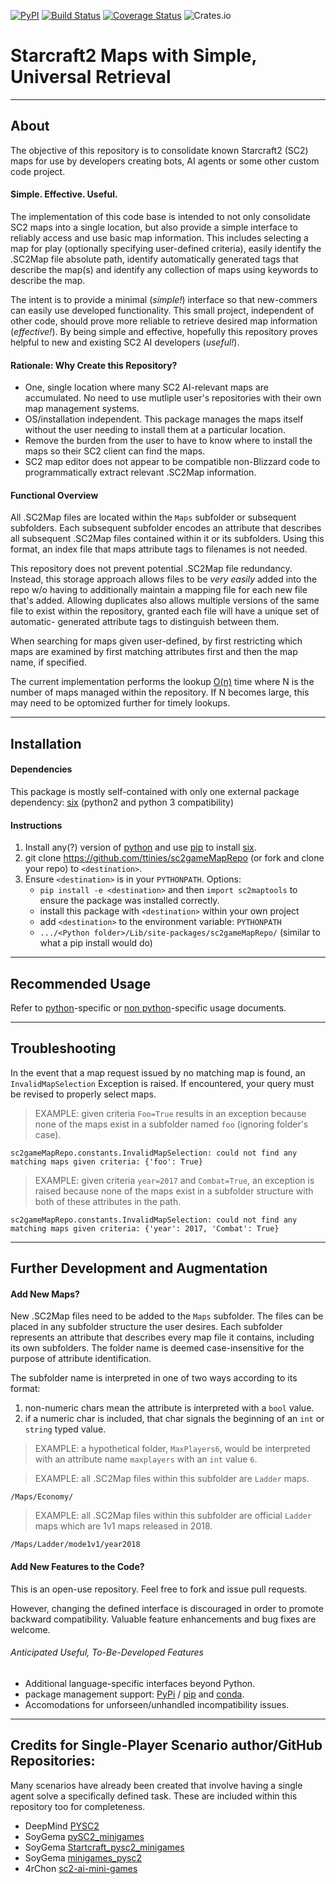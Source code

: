 [![PyPI](https://img.shields.io/pypi/v/sc2maptool.svg)](https://pypi.org/project/sc2maptool/)
[![Build Status](https://travis-ci.org/ttinies/sc2gameMapRepo.svg?branch=master)](https://travis-ci.org/ttinies/sc2gameMapRepo)
[![Coverage Status](https://coveralls.io/repos/github/ttinies/sc2gameMapRepo/badge.svg?branch=master)](https://coveralls.io/github/ttinies/sc2gameMapRepo?branch=master)
![Crates.io](https://img.shields.io/crates/l/rustc-serialize.svg)

# Starcraft2 Maps with Simple, Universal Retrieval 

---
## About

The objective of this repository is to consolidate known Starcraft2 (SC2) maps
for use by developers creating bots, AI agents or some other custom code
project.

#### Simple. Effective. Useful.   

The implementation of this code base is intended to not only consolidate SC2
maps into a single location, but also provide a simple interface to reliably
access and use basic map information.  This includes selecting a map for
play (optionally specifying user-defined criteria), easily identify the .SC2Map
file absolute path, identify automatically generated tags that describe the
map(s) and identify any collection of maps using keywords to describe the map.

The intent is to provide a minimal (*simple!*) interface so that new-commers
can easily use developed functionality. This small project, independent of
other code, should prove more reliable to retrieve desired map information
(*effective!*). By being simple and effective, hopefully this repository proves
helpful to new and existing SC2 AI developers (*useful!*). 

#### Rationale: Why Create this Repository?

* One, single location where many SC2 AI-relevant maps are accumulated.  No need to use mutliple user's repositories with their own map management systems.
* OS/installation independent.  This package manages the maps itself without the user needing to install them at a particular location.
* Remove the burden from the user to have to know where to install the maps so their SC2 client can find the maps.
* SC2 map editor does not appear to be compatible non-Blizzard code to programmatically extract relevant .SC2Map information.

#### Functional Overview

All .SC2Map files are located within the `Maps` subfolder or subsequent
subfolders. Each subsequent subfolder encodes an attribute that describes all
subsequent .SC2Map files contained within it or its subfolders. Using this
format, an index file that maps attribute tags to filenames is not needed.

This repository does not prevent potential .SC2Map file redundancy.  Instead,
this storage approach allows files to be _very easily_ added into the repo w/o
having to additionally maintain a mapping file for each new file that's added.
Allowing duplicates also allows multiple versions of the same file to exist
within the repository, granted each file will have a unique set of automatic-
generated attribute tags to distinguish between them.

When searching for maps given user-defined, by first restricting which maps are
examined by first matching attributes first and then the map name, if specified. 

The current implementation performs the lookup [O(n)](https://en.wikipedia.org/wiki/Big_O_notation) time where N is the number
of maps managed within the repository.  If N becomes large, this may need to
be optomized further for timely lookups.

---
## Installation

#### Dependencies

This package is mostly self-contained with only one external package
dependency: [six](https://pypi.org/project/six/) (python2 and python 3 compatibility)

#### Instructions

1. Install any(?) version of [python](https://www.python.org/downloads/) and use [pip](https://pypi.org/project/pip/) to install [six](https://pypi.org/project/six/).
2. git clone https://github.com/ttinies/sc2gameMapRepo (or fork and clone your repo) to `<destination>`.
3. Ensure `<destination>` is in your `PYTHONPATH`.  Options:
   * `pip install -e <destination>` and then `import sc2maptools` to ensure the package was installed correctly.
   * install this package with `<destination>` within your own project
   * add `<destination>` to the environment variable: `PYTHONPATH`
   * `.../<Python folder>/Lib/site-packages/sc2gameMapRepo/` (similar to what a pip install would do)

---
## Recommended Usage

Refer to [python](https://github.com/ttinies/sc2gameMapRepo/blob/master/USAGE_PYTHON.md)-specific or [non python](https://github.com/ttinies/sc2gameMapRepo/blob/master/USAGE_NON_PYTHON.md)-specific usage documents.

---
## Troubleshooting

In the event that a map request issued by no matching map is found, an
`InvalidMapSelection` Exception is raised.  If encountered, your query must be
revised to properly select maps.

> EXAMPLE: given criteria `Foo=True` results in an exception because none of the
> maps exist in a subfolder named `foo` (ignoring folder's case).

`sc2gameMapRepo.constants.InvalidMapSelection: could not find any matching maps given criteria: {'foo': True}`

> EXAMPLE: given criteria `year=2017` and `Combat=True`, an exception is raised
> because none of the maps exist in a subfolder structure with both of these
> attributes in the path.

`sc2gameMapRepo.constants.InvalidMapSelection: could not find any matching maps given criteria: {'year': 2017, 'Combat': True}`

---
## Further Development and Augmentation

#### Add New Maps?

New .SC2Map files need to be added to the `Maps` subfolder.  The files can be
placed in any subfolder structure the user desires.  Each subfolder represents
an attribute that describes every map file it contains, including its own
subfolders.  The folder name is deemed case-insensitive for the purpose of
attribute identification.

The subfolder name is interpreted in one of two ways according to its format:
1. non-numeric chars mean the attribute is interpreted with a `bool` value.
2. if a numeric char is included, that char signals the beginning of an `int` or `string` typed value.

> EXAMPLE: a hypothetical folder, `MaxPlayers6`, would be interpreted with an
> attribute name `maxplayers` with an `int` value `6`.

> EXAMPLE: all .SC2Map files within this subfolder are `Ladder` maps. 

`/Maps/Economy/`

> EXAMPLE: all .SC2Map files within this subfolder are official `Ladder` maps
> which are 1v1 maps released in 2018. 

`/Maps/Ladder/mode1v1/year2018`

#### Add New Features to the Code?

This is an open-use repository.  Feel free to fork and issue pull requests.

However, changing the defined interface is discouraged in order to promote
backward compatibility.  Valuable feature enhancements and bug fixes are
welcome.

###### Anticipated Useful, To-Be-Developed Features

* Additional language-specific interfaces beyond Python.
* package management support: [PyPi](https://pypi.org/) / [pip](https://pypi.org/project/pip/) and [conda](https://www.anaconda.com/what-is-anaconda/).
* Accomodations for unforseen/unhandled incompatibility issues.

---
## Credits for Single-Player Scenario author/GitHub Repositories:

Many scenarios have already been created that involve having a single agent
solve a specifically defined task.  These are included within this repository
too for completeness.

* DeepMind [PYSC2](https://github.com/deepmind/pysc2/blob/master/README.md)
* SoyGema  [pySC2_minigames](https://github.com/SoyGema/pySC2_minigames/blob/master/README.md)
* SoyGema  [Startcraft_pysc2_minigames](https://github.com/SoyGema/Startcraft_pysc2_minigames)
* SoyGema  [minigames_pysc2](https://github.com/SoyGema/minigames_pysc2)
* 4rChon   [sc2-ai-mini-games](https://github.com/4rChon/sc2-ai-mini-games/blob/master/README.md)

